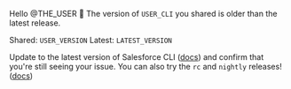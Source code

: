 Hello @THE_USER :wave:  The version of `USER_CLI` you shared is older than the latest release.

Shared: `USER_VERSION`
Latest: `LATEST_VERSION`

Update to the latest version of Salesforce CLI ([docs](https://developer.salesforce.com/docs/atlas.en-us.sfdx_setup.meta/sfdx_setup/sfdx_setup_update_cli.htm)) and confirm that you're still seeing your issue.
You can also try the `rc` and `nightly` releases! ([docs](https://developer.salesforce.com/docs/atlas.en-us.sfdx_setup.meta/sfdx_setup/sfdx_setup_install_cli_rc.htm))
